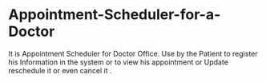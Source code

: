 Appointment-Scheduler-for-a-Doctor
==================================

It is Appointment Scheduler for Doctor Office. Use by the Patient to register his Information in the system or to view his appointment or Update reschedule it or even cancel it .
